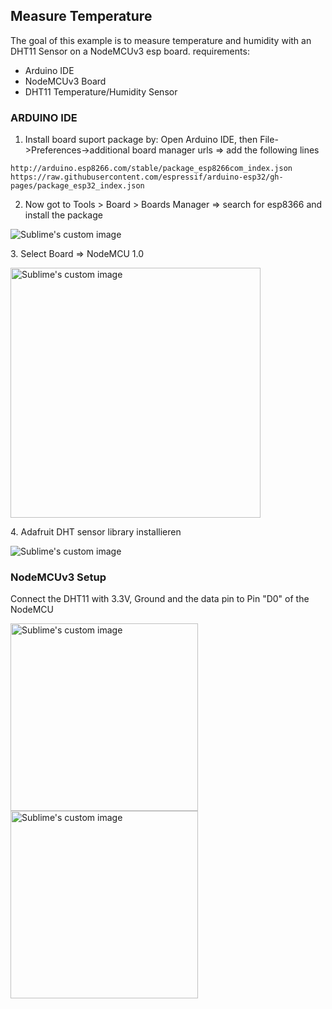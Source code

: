 ## Measure Temperature
The goal of this example is to measure temperature and humidity with an DHT11 Sensor on a NodeMCUv3 esp board.
requirements:
* Arduino IDE
* NodeMCUv3 Board
* DHT11 Temperature/Humidity Sensor

### ARDUINO IDE
1. Install board suport package by:
  Open Arduino IDE, then File->Preferences->additional board manager urls => add the following lines
```
http://arduino.esp8266.com/stable/package_esp8266com_index.json
https://raw.githubusercontent.com/espressif/arduino-esp32/gh-pages/package_esp32_index.json
```
2. Now got to Tools > Board > Boards Manager => search for esp8366 and install the package
<p align="left">
  <img src="https://github.com/Shraft/iat_smart_home/assets/67481239/79312e1c-da02-47aa-99a1-8adc181180df" alt="Sublime's custom image"/>
</p>
3. Select Board => NodeMCU 1.0
<p align="left">
  <img src="https://github.com/Shraft/iat_smart_home/assets/67481239/2124f4e0-9951-40dc-8fb4-0dc995ef6b8c" alt="Sublime's custom image" width="400"/>
</p>
4. Adafruit DHT sensor library installieren
<p align="left">
  <img src="https://github.com/Shraft/iat_smart_home/assets/67481239/5c9f9dbb-167f-4d51-ae9c-1897ce60641b" alt="Sublime's custom image"/>
</p>

### NodeMCUv3 Setup
Connect the DHT11 with 3.3V, Ground and the data pin to Pin "D0" of the NodeMCU
<p align="left">
  <img src="https://preview.redd.it/kiygdnluwar81.jpg?width=500&format=pjpg&auto=webp&s=eb7f327f0d370fbcb57835b16c270bb6a19411ef" alt="Sublime's custom image" width="300"/>
  <img src="https://github.com/Shraft/iat_smart_home/assets/67481239/fad544d6-1ef2-48bd-9fff-fdac136b8bf0" alt="Sublime's custom image" width="300"/>
</p>



